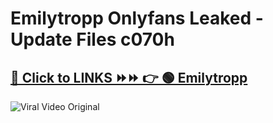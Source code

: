 
 # Emilytropp Onlyfans Leaked - Update Files c070h

## <h2><a href="https://clipsfans.com/Emilytropp&ref=git">🔗 Click to LINKS ⏩⏩ 👉 🟢 Emilytropp </a></h2>

<a href="https://clipsfans.com/Emilytropp&ref=git" rel="nofollow" data-target="animated-image.originalLink"><img src="https://i.ibb.co.com/xMMVF88/686577567.gif" alt="Viral Video Original" style="max-width: 100%; display: inline-block;" data-target="animated-image.originalImage"></a>

